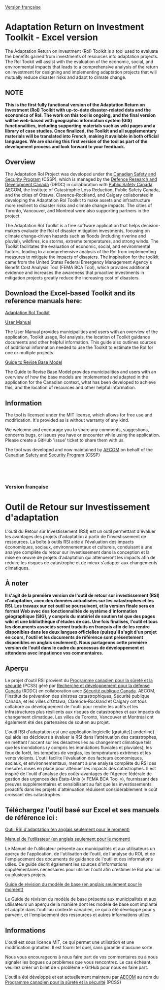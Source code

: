 [Version française](#version-française)
# Adaptation Return on Investment Toolkit - Excel version

The Adaptation Return on Investment (RoI) Toolkit is a tool used to evaluate the benefits gained from investments of resources into adaptation projects. The RoI Tookit will assist with the evaluation of the economic, social, and environmental impacts that leads to a comprehensive analysis of the return on investment for designing and implementing adaptation projects that will mutually reduce disaster risks and adapt to climate change.

## NOTE

**This is the first fully functional version of the Adaptation Return on Investment (RoI) Toolkit with up-to-date disaster-related data and the economics of RoI. The work on this tool is ongoing, and the final
version will be web-based with geographic information system (GIS) functionalities, including supporting materials such as wiki pages and a library of case studies. Once finalized, the Toolkit and all supplementary materials will be translated into French, making it available in both official languages. We are sharing this first version of the tool as part of the development process and look forward to your feedback.**

## Overview

The Adaptation RoI Project was developed under the [Canadian Safety and Security Program](https://science.gc.ca/site/science/en/canadian-safety-and-security-program) (CSSP), which is managed by the [Defence Research and Development Canada](https://www.canada.ca/en/defence-research-development.html) (DRDC) in collaboration with [Public Safety Canada](https://www.publicsafety.gc.ca/index-en.aspx). AECOM, the Institute of Catastrophic Loss Reduction, Public Safety Canada, and the cities of Ottawa, Clarence-Rockland, and Calgary collaborated in developing the Adaptation RoI Toolkit to make assets and infrastructure more resilient to disaster risks and climate change impacts. The cities of Toronto, Vancouver, and Montreal were also supporting partners in the project.

The Adaptation RoI Toolkit is a free software application that helps decision-makers evaluate the RoI of disaster mitigation investments, focusing on climate change-driven hazards such as floods (including riverine and pluvial), wildfires, ice storms, extreme temperatures, and strong winds. The Toolkit facilitates the evaluation of economic, social, and environmental factors, leading to a comprehensive analysis of the RoI from implementing measures to mitigate the impacts of disasters. The inspiration for the toolkit came from the United States Federal Emergency Management Agency's Benefit Cost Analysis Tool (FEMA BCA Tool), which provides additional evidence and increases the awareness that proactive investments in mitigation projects greatly reduce the increasing cost of disasters.

## Download the Excel-based Toolkit and its reference manuals here:

[Adaptation RoI Toolkit](https://github.com/Adaptation-ROI-Toolkit/Adaptation-ROI-Toolkit-Excel/raw/refs/heads/main/ROI_Toolkit_v1.xlsm)

[User Manual](https://github.com/Adaptation-ROI-Toolkit/Adaptation-ROI-Toolkit-Excel/raw/refs/heads/main/Ref%20Guide_Adaptation%20RoI.pdf)

The User Manual provides municipalities and users with an overview of the application, Toolkit usage, RoI analysis, the location of Toolkit guidance documents and other helpful information. This guide also outlines sources of additional information needed to use the Toolkit to estimate the RoI for one or multiple projects.

[Guide to Revise Base Model](https://github.com/Adaptation-ROI-Toolkit/Adaptation-ROI-Toolkit-Excel/raw/refs/heads/main/Guide%20to%20Revise%20Base%20Model.pdf)

The Guide to Revise Base Model provides municipalities and users with an overview of how the base models are implemented and adapted in the application for the Canadian context, what has been developed to achieve this, and the location of resources and other helpful information.

## Information

The tool is licensed under the MIT license, which allows for free use and modification. It's provided as is without warranty of any kind.

We welcome and encourage you to share any comments, suggestions, concerns bugs, or issues you have or encounter while using the application. Please create a GitHub \'issue\' ticket to share them with us.

The tool was developed and now maintained by [AECOM](https://aecom.com/) on behalf of the [Canadian Safety and Security Program](https://science.gc.ca/site/science/en/canadian-safety-and-security-program) (CSSP)

&nbsp;

&nbsp;

### Version française
# Outil de Retour sur Investissement d\'adaptation

L'outil du Retour sur Investissement (RSI) est un outil permettant d\'évaluer les avantages des projets d\'adaptation à partir de l\'investissement de ressources. La boîte à outils RSI aide à l\'évaluation des impacts économiques, sociaux, environnementaux et culturels, conduisant à une analyse complète du retour sur investissement dans la conception et la mise en œuvre de projets d\'adaptation qui atténueront les impacts afin de réduire les risques de catastrophe et de mieux s\'adapter aux changements climatiques.

## À noter

**Il s'agit de la première version de l'outil de retour sur investissement (RSI) d'adaptation, avec des données actualisées sur les catastrophes et les RSI. Les travaux sur cet outil se poursuivent, et la version finale sera en format Web avec des fonctionnalités de système d'information géographique (SIG), y compris du matériel de soutien tel que des pages wiki et une bibliothèque d'études de cas. Une fois finalisés, l'outil et tous les documents associés seront traduits en français afin de les rendre disponibles dans les deux langues officielles (puisqu'il s'agit d'un projet en cours, l'outil et les documents de référence sont présentement disponibles en anglais seulement). Nous partageons cette première version de l'outil dans le cadre du processus de développement et attendons avec impatience vos commentaires.**

## Aperçu

Le projet d'outil RSI provient du [Programme canadien pour la sûreté et la sécurité](https://science.gc.ca/site/science/fr/programme-canadien-pour-surete-securite) (PCSS) géré par [Recherche et développement pour la défense Canada](https://www.canada.ca/fr/recherche-developpement-defense.html) (RDDC) en collaboration avec [Sécurité publique Canada](https://www.securitepublique.gc.ca/index-fr.aspx). AECOM, l'Institut de prévention des sinistres catastrophiques, Sécurité publique Canada, et les villes d'Ottawa, Clarence-Rockland et Calgary ont tous collaboré au développement de l'outil pour rendre les actifs et les infrastructures plus résilients aux risques de catastrophes et aux impacts du changement climatique. Les villes de Toronto, Vancouver et Montréal ont également été des partenaires de soutien au projet.

L'outil RSI d'adaptation est une application logicielle [gratuite]{.underline} qui aide les décideurs à évaluer le RSI dans l'atténuation des catastrophes, en mettant l'accent sur les désastres liés au changement climatique tels que les inondations (y compris les inondations fluviales et pluviales), les feux de forêt, les tempêtes de verglas, les températures extrêmes et les vents violents. L'outil facilite l'évaluation des facteurs économiques, sociaux, et environnementaux, menant à une analyse complète du RSI des mesures mises en place pour atténuer les impacts des catastrophes. Il est inspiré de l'outil d'analyse des coûts-avantages de l'Agence fédérale de gestion des urgences des États-Unis (« FEMA BCA Tool »), fournissant des preuves supplémentaires et sensibilisant au fait que les investissements proactifs dans les projets d'atténuation réduisent considérablement le coût croissant des catastrophes.

## Téléchargez l'outil basé sur Excel et ses manuels de référence ici :

[Outil RSI d'adaptation (en anglais seulement pour le moment)](https://github.com/Adaptation-ROI-Toolkit/Adaptation-ROI-Toolkit-Excel/raw/refs/heads/main/ROI_Toolkit_v1.xlsm)

[Manuel de l'utilisateur (en anglais seulement pour le moment)](https://github.com/Adaptation-ROI-Toolkit/Adaptation-ROI-Toolkit-Excel/raw/refs/heads/main/Ref%20Guide_Adaptation%20RoI.pdf)


Le Manuel de l'utilisateur présente aux municipalités et aux utilisateurs un aperçu de l'application, de l'utilisation de l'outil, de l'analyse du ROI, et de l'emplacement des documents de guidance de l'outil et des informations utiles. Ce guide décrit également les sources d'informations supplémentaires nécessaires pour utiliser l'outil afin d'estimer le RoI pour un ou plusieurs projets.

[Guide de révision du modèle de base (en anglais seulement pour le moment)](https://github.com/Adaptation-ROI-Toolkit/Adaptation-ROI-Toolkit-Excel/raw/refs/heads/main/Guide%20to%20Revise%20Base%20Model.pdf)

Le Guide de révision du modèle de base présente aux municipalités et aux utilisateurs un aperçu de la manière dont les modèle de base sont implanté et adapté dans l'outil au contexte canadien, ce qui a été développé pour y parvenir, et l'emplacement des ressources et autres informations utiles.

## Informations

L\'outil est sous licence MIT, ce qui permet une utilisation et une modification gratuites. Il est fourni tel quel, sans garantie d\'aucune sorte.

Nous vous encourageons à nous faire part de vos commentaires ou à nous signaler les bogues ou problèmes que vous rencontrez. Le cas échéant, veuillez créer un billet de « problème » GitHub pour nous en faire part.

L'outil a été développé et est actuellement maintenu par [AECOM](https://aecom.com/) au nom du [Programme canadien pour la sûreté et la sécurité](https://science.gc.ca/site/science/fr/programme-canadien-pour-surete-securite) (PCSS)
